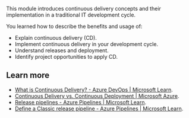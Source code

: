 This module introduces continuous delivery concepts and their implementation in a traditional IT development cycle.

You learned how to describe the benefits and usage of:

 -  Explain continuous delivery (CD).
 -  Implement continuous delivery in your development cycle.
 -  Understand releases and deployment.
 -  Identify project opportunities to apply CD.

## Learn more

 -  [What is Continuous Delivery? - Azure DevOps \| Microsoft Learn](/devops/deliver/what-is-continuous-delivery).
 -  [Continuous Delivery vs. Continuous Deployment \| Microsoft Azure](https://azure.microsoft.com/overview/continuous-delivery-vs-continuous-deployment).
 -  [Release pipelines - Azure Pipelines \| Microsoft Learn](/azure/devops/pipelines/release/?view=azure-devops).
 -  [Define a Classic release pipeline - Azure Pipelines \| Microsoft Learn](/azure/devops/pipelines/release/define-multistage-release-process).
